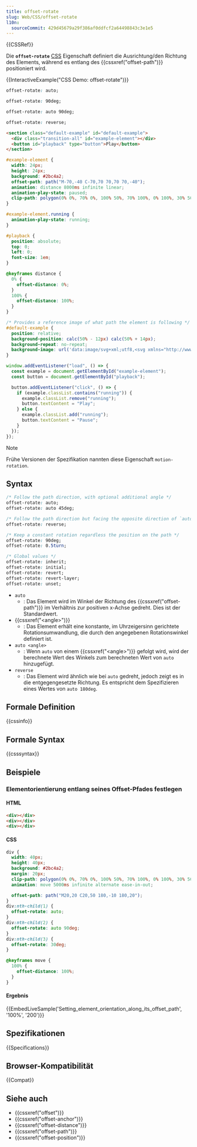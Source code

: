 ```yaml
---
title: offset-rotate
slug: Web/CSS/offset-rotate
l10n:
  sourceCommit: 429d45679a29f386af0ddfcf2a64498843c3e1e5
---
```


{{CSSRef}}

Die **`offset-rotate`** [CSS](/de/docs/Web/CSS) Eigenschaft definiert die Ausrichtung/den Richtung des Elements, während es entlang des {{cssxref("offset-path")}} positioniert wird.

{{InteractiveExample("CSS Demo: offset-rotate")}}

```css interactive-example-choice
offset-rotate: auto;
```

```css interactive-example-choice
offset-rotate: 90deg;
```

```css interactive-example-choice
offset-rotate: auto 90deg;
```

```css interactive-example-choice
offset-rotate: reverse;
```

```html interactive-example
<section class="default-example" id="default-example">
  <div class="transition-all" id="example-element"></div>
  <button id="playback" type="button">Play</button>
</section>
```

```css interactive-example
#example-element {
  width: 24px;
  height: 24px;
  background: #2bc4a2;
  offset-path: path("M-70,-40 C-70,70 70,70 70,-40");
  animation: distance 8000ms infinite linear;
  animation-play-state: paused;
  clip-path: polygon(0% 0%, 70% 0%, 100% 50%, 70% 100%, 0% 100%, 30% 50%);
}

#example-element.running {
  animation-play-state: running;
}

#playback {
  position: absolute;
  top: 0;
  left: 0;
  font-size: 1em;
}

@keyframes distance {
  0% {
    offset-distance: 0%;
  }
  100% {
    offset-distance: 100%;
  }
}

/* Provides a reference image of what path the element is following */
#default-example {
  position: relative;
  background-position: calc(50% - 12px) calc(50% + 14px);
  background-repeat: no-repeat;
  background-image: url('data:image/svg+xml;utf8,<svg xmlns="http://www.w3.org/2000/svg" viewBox="-75 -45 150 140" width="150" height="140"><path d="M-70,-40 C-70,70 70,70 70,-40" fill="none" stroke="lightgrey" stroke-width="2" stroke-dasharray="4.5"/></svg>');
}
```

```js interactive-example
window.addEventListener("load", () => {
  const example = document.getElementById("example-element");
  const button = document.getElementById("playback");

  button.addEventListener("click", () => {
    if (example.classList.contains("running")) {
      example.classList.remove("running");
      button.textContent = "Play";
    } else {
      example.classList.add("running");
      button.textContent = "Pause";
    }
  });
});
```

> [!NOTE]
> Frühe Versionen der Spezifikation nannten diese Eigenschaft `motion-rotation`.

## Syntax

```css
/* Follow the path direction, with optional additional angle */
offset-rotate: auto;
offset-rotate: auto 45deg;

/* Follow the path direction but facing the opposite direction of `auto` */
offset-rotate: reverse;

/* Keep a constant rotation regardless the position on the path */
offset-rotate: 90deg;
offset-rotate: 0.5turn;

/* Global values */
offset-rotate: inherit;
offset-rotate: initial;
offset-rotate: revert;
offset-rotate: revert-layer;
offset-rotate: unset;
```

- `auto`
  - : Das Element wird im Winkel der Richtung des {{cssxref("offset-path")}} im Verhältnis zur positiven x-Achse gedreht. Dies ist der Standardwert.
- {{cssxref("&lt;angle&gt;")}}
  - : Das Element erhält eine konstante, im Uhrzeigersinn gerichtete Rotationsumwandlung, die durch den angegebenen Rotationswinkel definiert ist.
- `auto <angle>`
  - : Wenn `auto` von einem {{cssxref("&lt;angle&gt;")}} gefolgt wird, wird der berechnete Wert des Winkels zum berechneten Wert von `auto` hinzugefügt.
- `reverse`
  - : Das Element wird ähnlich wie bei `auto` gedreht, jedoch zeigt es in die entgegengesetzte Richtung. Es entspricht dem Spezifizieren eines Wertes von `auto 180deg`.

## Formale Definition

{{cssinfo}}

## Formale Syntax

{{csssyntax}}

## Beispiele

### Elementorientierung entlang seines Offset-Pfades festlegen

#### HTML

```html
<div></div>
<div></div>
<div></div>
```

#### CSS

```css
div {
  width: 40px;
  height: 40px;
  background: #2bc4a2;
  margin: 20px;
  clip-path: polygon(0% 0%, 70% 0%, 100% 50%, 70% 100%, 0% 100%, 30% 50%);
  animation: move 5000ms infinite alternate ease-in-out;

  offset-path: path("M20,20 C20,50 180,-10 180,20");
}
div:nth-child(1) {
  offset-rotate: auto;
}
div:nth-child(2) {
  offset-rotate: auto 90deg;
}
div:nth-child(3) {
  offset-rotate: 30deg;
}

@keyframes move {
  100% {
    offset-distance: 100%;
  }
}
```

#### Ergebnis

{{EmbedLiveSample('Setting_element_orientation_along_its_offset_path', '100%', '200')}}

## Spezifikationen

{{Specifications}}

## Browser-Kompatibilität

{{Compat}}

## Siehe auch

- {{cssxref("offset")}}
- {{cssxref("offset-anchor")}}
- {{cssxref("offset-distance")}}
- {{cssxref("offset-path")}}
- {{cssxref("offset-position")}}
